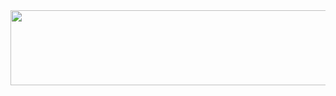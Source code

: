 <a href="https://github.com/Ssamssamukja/gitanimals">
  <img src="https://render.gitanimals.org/lines/Ssamssamukja?pet-id=2" width="1000" height="120"/>
</a>
